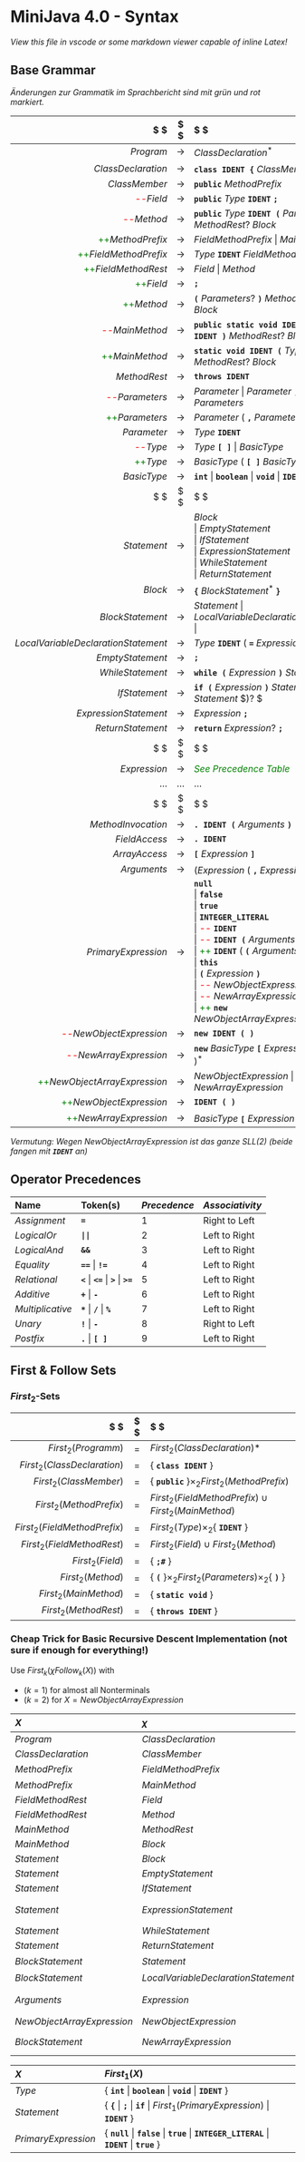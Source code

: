 # MiniJava 4.0 - Syntax
*View this file in vscode or some markdown viewer capable of inline Latex!*
## Base Grammar

*Änderungen zur Grammatik im Sprachbericht sind mit grün und rot markiert.*

$ $                                 | $ $   | $ $
---:                                | :---: |:---
$Program$                           | $\to$ | $ClassDeclaration^ \ast$
$ClassDeclaration$                  | $\to$ | **`class IDENT {`** $ClassMember^ \ast$ **`}`**
$ClassMember$                       | $\to$ | **`public`** $MethodPrefix$
<span style="color:red">--</span>$Field$ | $\to$ | **`public`** $Type$ **`IDENT`** **`;`**
<span style="color:red">--</span>$Method$ | $\to$ | **`public`** $Type$ **`IDENT (`** $Parameters?$ **`)`** $MethodRest ?$ $Block$
<span style="color:green">++</span>$MethodPrefix$ | $\to$ | $FieldMethodPrefix$ $\|$ $MainMethod$
<span style="color:green">++</span>$FieldMethodPrefix$ | $\to$ | $Type$ **`IDENT`** $FieldMethodRest$
<span style="color:green">++</span>$FieldMethodRest$ | $\to$ | $Field$ $\|$ $Method$
<span style="color:green">++</span>$Field$ | $\to$ | **`;`**
<span style="color:green">++</span>$Method$ | $\to$ | **`(`** $Parameters?$ **`)`** $MethodRest ?$ $Block$
<span style="color:red">--</span>$MainMethod$ | $\to$ | **`public static void IDENT (`** $Type$ **`IDENT )`** $MethodRest ?$ $Block$
<span style="color:green">++</span>$MainMethod$ | $\to$ | **`static void IDENT (`** $Type$ **`IDENT )`** $MethodRest ?$ $Block$
$MethodRest$                        | $\to$ | **`throws IDENT`**
<span style="color:red">--</span>$Parameters$ | $\to$ | $Parameter$ $\|$ $Parameter$ **`,`** $Parameters$
<span style="color:green">++</span>$Parameters$ | $\to$ | $Parameter$ $($ **`,`** $Parameter$ $)*$
$Parameter$                         | $\to$ | $Type$ **`IDENT`**
<span style="color:red">--</span>$Type$ | $\to$ | $Type$ **`[ ]`** $\|$ $BasicType$
<span style="color:green">++</span>$Type$ | $\to$ | $BasicType$ $($ **`[ ]`** $BasicType$ $)*$
$BasicType$                         | $\to$ | **`int`** $\|$ **`boolean`** $\|$ **`void`** $\|$ **`IDENT`**
$ $                                 | $ $   | $ $
$Statement$                         | $\to$ | $Block$ <br/>$\|$ $EmptyStatement$ <br/>$\|$ $IfStatement$ <br/>$\|$ $ExpressionStatement$ <br/>$\|$ $WhileStatement$ <br/>$\|$ $ReturnStatement$
$Block$                             | $\to$ | **`{`** $BlockStatement^ \ast$ **`}`**
$BlockStatement$                    | $\to$ | $Statement$ $\|$ $LocalVariableDeclarationStatement$ $\|$
$LocalVariableDeclarationStatement$ | $\to$ | $Type$ **`IDENT`** $($ **`=`** $Expression )?$ **`;`**
$EmptyStatement$                    | $\to$ | **`;`**
$WhileStatement$                    | $\to$ | **`while (`** $Expression$ **`)`** $Statement$
$IfStatement$                       | $\to$ | **`if (`** $Expression$ **`)`** $Statement$ $($ **`else`** $Statement$ $)?    $ 
$ExpressionStatement$               | $\to$ | $Expression$ **`;`**
$ReturnStatement$                   | $\to$ | **`return`** $Expression ?$ **`;`**
$ $                                 | $ $   | $ $
$Expression$                        | $\to$ | <span style="color:green">*See Precedence Table*</span>
$\dots$                             | $\dots$   | $\dots$
$ $                                 | $ $   | $ $
$MethodInvocation$                  | $\to$ | **`. IDENT (`** $Arguments$ **`)`**
$FieldAccess$                       | $\to$ | **`. IDENT`**
$ArrayAccess$                       | $\to$ | **`[`** $Expression$ **`]`**
$Arguments$                         | $\to$ | $( Expression$ $($ **`,`** $Expression)^ \ast)?$
$PrimaryExpression$                 | $\to$ | **`null`** <br/>$\|$ **`false`** <br/>$\|$ **`true`** <br/>$\|$ **`INTEGER_LITERAL`** <br/>$\|$ <span style="color:red">--</span> **`IDENT`** <br/>$\|$ <span style="color:red">--</span> **`IDENT (`** $Arguments$ **`)`**<br/>$\|$ <span style="color:green">++</span> **`IDENT`** $($ **`(`** $Arguments$ **`)`**$)?$ <br/>$\|$  **`this`** <br/>$\|$  **`(`** $Expression$ **`)`** <br/>$\|$ <span style="color:red">--</span> $NewObjectExpression$ <br/>$\|$ <span style="color:red">--</span> $NewArrayExpression$ <br/>$\|$ <span style="color:green">++</span> **`new`** $NewObjectArrayExpression$
<span style="color:red">--</span>$NewObjectExpression$ | $\to$ | **`new IDENT ( )`**
<span style="color:red">--</span>$NewArrayExpression$ | $\to$ | **`new`** $BasicType$ **`[`** $Expression$ **`]`** $($ **`[ ]`** $)^ \ast$
<span style="color:green">++</span>$NewObjectArrayExpression$ | $\to$ | $NewObjectExpression$ $\|$ $NewArrayExpression$
<span style="color:green">++</span>$NewObjectExpression$ | $\to$ | **`IDENT ( )`**
<span style="color:green">++</span>$NewArrayExpression$ | $\to$ | $BasicType$ **`[`** $Expression$ **`]`** $($ **`[ ]`** $)^ \ast$


*Vermutung: Wegen NewObjectArrayExpression ist das ganze SLL(2) (beide fangen mit **`IDENT`** an)*

## Operator Precedences

**Name**                            | **Token(s)**                                      | *Precedence* | *Associativity*
:---                                |:---                                               | :---         | :---
$Assignment$                        | **`=`**                                           | $1$          | Right to Left
$LogicalOr$                         | **`\|\|`**                                        | $2$          | Left to Right
$LogicalAnd$                        | **`&&`**                                          | $3$          | Left to Right
$Equality$                          | **`==`** $\|$ **`!=`**                            | $4$          | Left to Right
$Relational$                        | **`<`** $\|$ **`<=`** $\|$ **`>`** $\|$ **`>=`**  | $5$          | Left to Right
$Additive$                          | **`+`** $\|$ **`-`**                              | $6$          | Left to Right
$Multiplicative$                    | **`*`** $\|$ **`/`** $\|$ **`%`**               | $7$          | Left to Right
$Unary$                             | **`!`** $\|$ **`-`**                            | $8$          | Right to Left
$Postfix$                           | **`.`** $\|$ **`[ ]`**                          | $9$          | Left to Right

## First & Follow Sets

### $First_2$-Sets

$ $                                 | $ $   | $ $
---:                                | :---: |:---
$First_2(Programm)$ | $=$ | $First_2(ClassDeclaration)$*
$First_2(ClassDeclaration)$ | $=$ | $\{$ **`class IDENT`** $\}$
$First_2(ClassMember)$ | $=$ | $\{$ **`public`** $\} \times_2 First_2(MethodPrefix)$ 
$First_2(MethodPrefix)$ | $=$ | $First_2(FieldMethodPrefix) \cup First_2(MainMethod)$ 
$First_2(FieldMethodPrefix)$ | $=$ | $First_2(Type) \times_2 \{$ **`IDENT`** $\}$
$First_2(FieldMethodRest)$ | $=$ | $First_2(Field) \cup First_2(Method)$
$First_2(Field)$ | $=$ | $\{$ **`;#`** $\}$
$First_2(Method)$ | $=$ | $\{$ **`(`** $\} \times_2 First_2(Parameters) \times_2 \{$ **`)`** $\}$
$First_2(MainMethod)$ | $=$ | $\{$ **`static void`** $\}$
$First_2(MethodRest)$ | $=$ | $\{$ **`throws IDENT`** $\}$

### Cheap Trick for Basic Recursive Descent Implementation (not sure if enough for everything!)

Use $First_k(\chi Follow_k(X))$ with<br/>
* $(k=1)$ for almost all Nonterminals<br/>
* $(k=2)$ for $X = NewObjectArrayExpression$

$X$                         | $\chi$                                | $First_k(\chi Follow_k(X))$
:---                        | :---                                  |:---
$Program$                   | $ClassDeclaration$                    | $\{$ **`class`** $\}$
$ClassDeclaration$          | $ClassMember$                         | $\{$ **`public`** $\}$
$MethodPrefix$              | $FieldMethodPrefix$                   | $=First_1(Type)$
$MethodPrefix$              | $MainMethod$                          | $\{$ **`static`** $\}$
$FieldMethodRest$           | $Field$                               | $\{$ **`;`** $\}$
$FieldMethodRest$           | $Method$                              | $\{$ **`(`** $\}$
$MainMethod$                | $MethodRest$                          | $\{$ **`throws`** $\}$
$MainMethod$                | $Block$                               | $\{$ **`{`** $\}$
$Statement$                 | $Block$                               | $\{$ **`{`** $\}$
$Statement$                 | $EmptyStatement$                      | $\{$ **`;`** $\}$
$Statement$                 | $IfStatement$                         | $\{$ **`if`** $\}$
$Statement$                 | $ExpressionStatement$                 | $=First_1(PrimaryExpression)$
$Statement$                 | $WhileStatement$                      | $\{$ **`while`** $\}$
$Statement$                 | $ReturnStatement$                     | $\{$ **`return`** $\}$
$BlockStatement$            | $Statement$                           | $=First_1(Statement)$
$BlockStatement$            | $LocalVariableDeclarationStatement$   | $=First_1(Type)$
$Arguments$                 | $Expression$                          | $=First_1(PrimaryExpression)$
$NewObjectArrayExpression$  | $NewObjectExpression$                 | $\{$ **`IDENT (`** $\}$
$BlockStatement$            | $NewArrayExpression$                  | $\{$ **`int [`** $\|$ **`boolean [`** $\|$ **`void [`** $\|$ **`IDENT [`** $\}$


$X$                 | $First_1(X)$
:---                |:---
$Type$              | $\{$ **`int`** $\|$ **`boolean`** $\|$ **`void`** $\|$ **`IDENT`** $\}$
$Statement$         | $\{$ **`{`** $\|$ **`;`** $\|$ **`if`** $\|$ $First_1(PrimaryExpression)$ $\|$ **`IDENT`** $\}$
$PrimaryExpression$ | $\{$ **`null`** $\|$ **`false`** $\|$ **`true`** $\|$ **`INTEGER_LITERAL`** $\|$ **`IDENT`** $\|$ **`true`** $\}$
